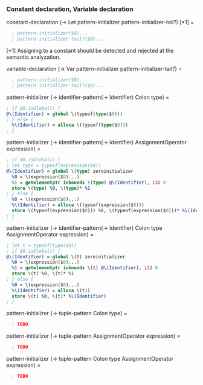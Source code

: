 ### Constant declaration, Variable declaration

constant-declaration (-> Let pattern-initializer pattern-initializer-tail?) [*1] =
```llvm
  ; pattern-initializer($0)...
  ; pattern-initializer-tail?($0)...
```

[*1] Assigning to a constant should be detected and rejected at the semantic analyzation.

variable-declaration (-> Var pattern-initializer pattern-initializer-tail?) =
```llvm
  ; pattern-initializer($0)...
  ; pattern-initializer-tail?($0)...
```

pattern-initializer (-> identifier-pattern(-> Identifier) Colon type) =
```llvm
; if $0.isGlobal() {
@\(Identifier) = global \(typeof(type($0)))
; } else {
  %\(Identifier) = alloca \(typeof(type($0)))
; }
```

pattern-initializer (-> identifier-pattern(-> Identifier) AssignmentOperator expression) =
```llvm
; if $0.isGlobal() {
; let type = typeof(expression($0))
@\(Identifier) = global \(type) zeroinitializer
  %0 = \(expression($0)...)
  %1 = getelementptr inbounds \(type) @\(Identifier), i32 0
  store \(type) %0, \(type)* %1
; } else {
  %0 = \(expression($0)...)
  %\(Identifier) = alloca \(typeof(expression($0)))
  store \(typeof(expression($0))) %0, \(typeof(expression($0)))* %\(Identifier)
; }
```

pattern-initializer (-> identifier-pattern(-> Identifier) Colon type AssignmentOperator expression) =
```llvm
; let t = typeof(type($0))
; if $0.isGlobal() {
@\(Identifier) = global \(t) zeroinitializer
  %0 = \(expression($0)...)
  %1 = getelementptr inbounds \(t) @\(Identifier), i32 0
  store \(t) %0, \(t)* %1
; } else {
  %0 = \(expression($0)...)
  %\(Identifier) = alloca \(t))
  store \(t) %0, \(t)* %\(Identifier)
; }
```

pattern-initializer (-> tuple-pattern Colon type) =
```llvm
  ; TODO
```

pattern-initializer (-> tuple-pattern AssignmentOperator expression) =
```llvm
  ; TODO
```

pattern-initializer (-> tuple-pattern Colon type AssignmentOperator expression) =
```llvm
  ; TODO
```
